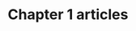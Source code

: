 ---
title: Chapter 1 articles
type: articles
content:
    items:
        '@taxonomy.tag': ch1_article
    order:
        by: header.article.number
        dir: asc
---